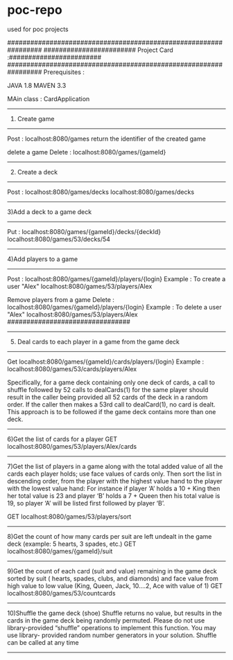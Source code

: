 # poc-repo
used for poc projects 

#################################################################
######################## Project Card :########################
#################################################################
Prerequisites :

JAVA 1.8
MAVEN 3.3

MAin class :
CardApplication
_______________________________
1) Create game
_______________________________
Post : localhost:8080/games
return the identifier of the created game

delete a game
Delete : localhost:8080/games/{gameId}

_______________________________
2) Create a deck
_______________________________
Post : localhost:8080/games/decks
localhost:8080/games/decks

_______________________________
3)Add a deck to a game deck
_______________________________
Put : localhost:8080/games/{gameId}/decks/{deckId}
localhost:8080/games/53/decks/54

_______________________________
4)Add players to a game
_______________________________
Post : localhost:8080/games/{gameId}/players/{login}
Example : To create a user "Alex" localhost:8080/games/53/players/Alex

Remove players from a game
Delete : localhost:8080/games/{gameId}/players/{login}
Example : To delete a user "Alex" localhost:8080/games/53/players/Alex
################################

_______________________________
5) Deal cards to each player in a game from the game deck
_______________________________
Get localhost:8080/games/{gameId}/cards/players/{login}
Example : localhost:8080/games/53/cards/players/Alex

Specifically, for a game deck containing only one deck of cards, a call to shuffle followed by 52 calls to dealCards(1) for the same player should result in the caller being provided all 52 cards of the deck in a random order. If the caller then makes a 53rd call to dealCard(1), no card is dealt. This approach is to be followed if the game deck contains more than one deck.
_______________________________
6)Get the list of cards for a player
GET localhost:8080/games/53/players/Alex/cards
_______________________________
7)Get the list of players in a game along with the total added value of all the cards each player holds; use face values of cards only. Then sort the list in descending order, from the player with the highest value hand to the player with the lowest value hand:
For instance if player ‘A’ holds a 10 + King then her total value is 23 and player ‘B’ holds a 7 + Queen then his total value is 19,  so player ‘A’ will be listed first followed by player ‘B’.

GET localhost:8080/games/53/players/sort
_______________________________

8)Get the count of how many cards per suit are left undealt in the game deck (example: 5 hearts, 3 spades, etc.)
GET localhost:8080/games/{gameId}/suit
_______________________________
9)Get the count of each card (suit and value) remaining in the game deck sorted by suit ( hearts, spades, clubs, and diamonds) and face value from high value to low value (King, Queen, Jack, 10….2, Ace with value of 1)
GET localhost:8080/games/53/countcards
_____________________________
10)Shuffle the game deck (shoe)
Shuffle returns no value, but results in the cards in the game deck being randomly permuted. Please do not use library-provided “shuffle” operations to implement this function. You may use library- provided random number generators in your solution.
Shuffle can be called at any time
_______________________________
